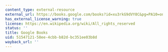```yaml
---
content_type: external-resource
external_url: https://books.google.com/books?id=xu3rkG9dVY8C&pg=PA10=onepage#v=onepage&q&f=false
has_external_license_warning: true
license: https://en.wikipedia.org/wiki/All_rights_reserved
status: ''
title: Google Books
uid: 51547121-58ee-4cbb-b82d-bc351ee03b8d
wayback_url: ''
---
```

